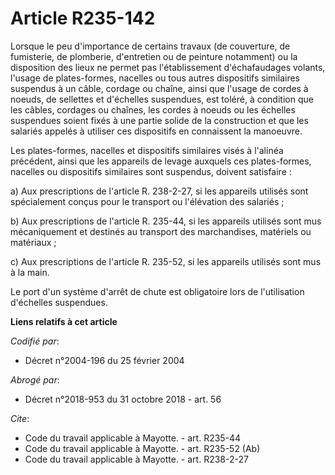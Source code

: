 # Article R235-142

Lorsque le peu d'importance de certains travaux (de couverture, de fumisterie, de plomberie, d'entretien ou de peinture
notamment) ou la disposition des lieux ne permet pas l'établissement d'échafaudages volants, l'usage de plates-formes,
nacelles ou tous autres dispositifs similaires suspendus à un câble, cordage ou chaîne, ainsi que l'usage de cordes à noeuds,
de sellettes et d'échelles suspendues, est toléré, à condition que les câbles, cordages ou chaînes, les cordes à noeuds ou
les échelles suspendues soient fixés à une partie solide de la construction et que les salariés appelés à utiliser ces
dispositifs en connaissent la manoeuvre. 

Les plates-formes, nacelles et dispositifs similaires visés à l'alinéa précédent, ainsi que les appareils de levage auxquels
ces plates-formes, nacelles ou dispositifs similaires sont suspendus, doivent satisfaire : 

a) Aux prescriptions de l'article R. 238-2-27, si les appareils utilisés sont spécialement conçus pour le transport ou
l'élévation des salariés ; 

b) Aux prescriptions de l'article R. 235-44, si les appareils utilisés sont mus mécaniquement et destinés au transport des
marchandises, matériels ou matériaux ; 

c) Aux prescriptions de l'article R. 235-52, si les appareils utilisés sont mus à la main. 

Le port d'un système d'arrêt de chute est obligatoire lors de l'utilisation d'échelles suspendues.

**Liens relatifs à cet article**

_Codifié par_:

  - Décret n°2004-196 du 25 février 2004

_Abrogé par_:

  - Décret n°2018-953 du 31 octobre 2018 - art. 56

_Cite_:

  - Code du travail applicable à Mayotte. - art. R235-44
  - Code du travail applicable à Mayotte. - art. R235-52 (Ab)
  - Code du travail applicable à Mayotte. - art. R238-2-27
